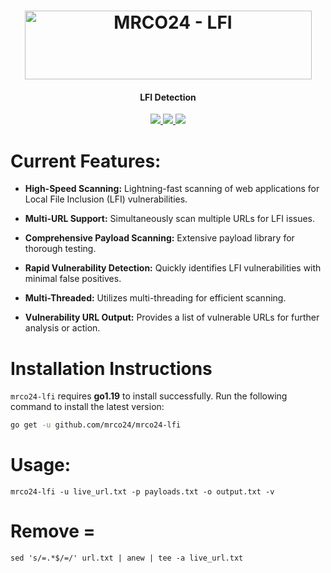 <h1 align="center">
<a href="https://cooltext.com"><img src="https://images.cooltext.com/5678562.png" width="459" height="110" alt="MRCO24 - LFI" /></a>
</h1>
<h4 align="center">LFI Detection</h4>
<p align="center">
  <a href="https://github.com/mrco24/mrco24-lfi">
    <img src="https://img.shields.io/badge/Mrco24-Lfi_Detection-green">
  </a>
   <a href="https://github.com/mrco24/mrco24-lf">
    <img src="https://img.shields.io/static/v1?label=Update&message=V1.0&color=green">
  </a>
  <a href="https://twitter.com/mrco24">
      <img src="https://img.shields.io/twitter/follow/mrco24?style=social">
  </a>
</p>

# Current Features:

- **High-Speed Scanning:** Lightning-fast scanning of web applications for Local File Inclusion (LFI) vulnerabilities.

- **Multi-URL Support:** Simultaneously scan multiple URLs for LFI issues.

- **Comprehensive Payload Scanning:** Extensive payload library for thorough testing.

- **Rapid Vulnerability Detection:** Quickly identifies LFI vulnerabilities with minimal false positives.

- **Multi-Threaded:** Utilizes multi-threading for efficient scanning.

- **Vulnerability URL Output:** Provides a list of vulnerable URLs for further analysis or action.
  

# Installation Instructions


`mrco24-lfi` requires **go1.19** to install successfully. Run the following command to install the latest version: 

```sh
go get -u github.com/mrco24/mrco24-lfi
```
# Usage:
```
mrco24-lfi -u live_url.txt -p payloads.txt -o output.txt -v
```
# Remove =
```
sed 's/=.*$/=/' url.txt | anew | tee -a live_url.txt
```






